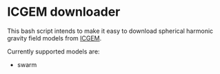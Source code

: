 # ICGEM downloader

This bash script intends to make it easy to download spherical harmonic gravity field models from [ICGEM](http://icgem.gfz-potsdam.de/).

Currently supported models are:
- swarm